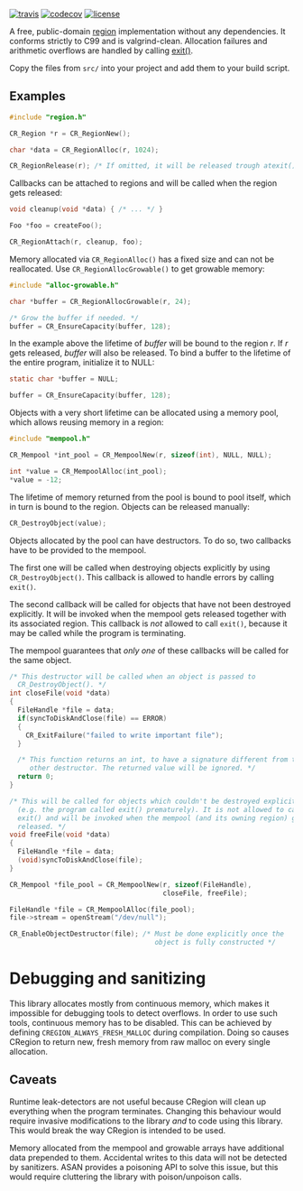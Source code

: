 [![travis](https://travis-ci.org/AlxHnr/CRegion.svg?branch=master)](https://travis-ci.org/AlxHnr/CRegion)
[![codecov](https://codecov.io/github/AlxHnr/CRegion/coverage.svg?branch=master)](https://codecov.io/github/AlxHnr/CRegion?branch=master)
[![license](https://licensebuttons.net/p/zero/1.0/88x31.png)](LICENSE)

A free, public-domain
[region](https://en.wikipedia.org/wiki/Region-based_memory_management)
implementation without any dependencies. It conforms strictly to C99 and is
valgrind-clean. Allocation failures and arithmetic overflows are handled by
calling [exit()](src/error-handling.c).

Copy the files from `src/` into your project and add them to your build
script.

## Examples

```c
#include "region.h"

CR_Region *r = CR_RegionNew();

char *data = CR_RegionAlloc(r, 1024);

CR_RegionRelease(r); /* If omitted, it will be released trough atexit() */
```

Callbacks can be attached to regions and will be called when the region
gets released:

```c
void cleanup(void *data) { /* ... */ }

Foo *foo = createFoo();

CR_RegionAttach(r, cleanup, foo);
```

Memory allocated via `CR_RegionAlloc()` has a fixed size and can not be
reallocated. Use `CR_RegionAllocGrowable()` to get growable memory:

```c
#include "alloc-growable.h"

char *buffer = CR_RegionAllocGrowable(r, 24);

/* Grow the buffer if needed. */
buffer = CR_EnsureCapacity(buffer, 128);
```

In the example above the lifetime of _buffer_ will be bound to the region
_r_. If _r_ gets released, _buffer_ will also be released. To bind a buffer
to the lifetime of the entire program, initialize it to NULL:

```c
static char *buffer = NULL;

buffer = CR_EnsureCapacity(buffer, 128);
```

Objects with a very short lifetime can be allocated using a memory pool,
which allows reusing memory in a region:

```c
#include "mempool.h"

CR_Mempool *int_pool = CR_MempoolNew(r, sizeof(int), NULL, NULL);

int *value = CR_MempoolAlloc(int_pool);
*value = -12;
```

The lifetime of memory returned from the pool is bound to pool itself,
which in turn is bound to the region. Objects can be released manually:

```c
CR_DestroyObject(value);
```

Objects allocated by the pool can have destructors. To do so, two callbacks
have to be provided to the mempool.

The first one will be called when destroying objects explicitly by using
`CR_DestroyObject()`. This callback is allowed to handle errors by calling
`exit()`.

The second callback will be called for objects that have not been destroyed
explicitly. It will be invoked when the mempool gets released together with
its associated region. This callback is _not_ allowed to call `exit()`,
because it may be called while the program is terminating.

The mempool guarantees that _only one_ of these callbacks will be called
for the same object.

```c
/* This destructor will be called when an object is passed to
  CR_DestroyObject(). */
int closeFile(void *data)
{
  FileHandle *file = data;
  if(syncToDiskAndClose(file) == ERROR)
  {
    CR_ExitFailure("failed to write important file");
  }

  /* This function returns an int, to have a signature different from the
     other destructor. The returned value will be ignored. */
  return 0;
}

/* This will be called for objects which couldn't be destroyed explicitly
  (e.g. the program called exit() prematurely). It is not allowed to call
  exit() and will be invoked when the mempool (and its owning region) get
  released. */
void freeFile(void *data)
{
  FileHandle *file = data;
  (void)syncToDiskAndClose(file);
}

CR_Mempool *file_pool = CR_MempoolNew(r, sizeof(FileHandle),
                                      closeFile, freeFile);

FileHandle *file = CR_MempoolAlloc(file_pool);
file->stream = openStream("/dev/null");

CR_EnableObjectDestructor(file); /* Must be done explicitly once the
                                    object is fully constructed */
```

# Debugging and sanitizing

This library allocates mostly from continuous memory, which makes it
impossible for debugging tools to detect overflows. In order to use such
tools, continuous memory has to be disabled. This can be achieved by
defining `CREGION_ALWAYS_FRESH_MALLOC` during compilation. Doing so causes
CRegion to return new, fresh memory from raw malloc on every single
allocation.

## Caveats

Runtime leak-detectors are not useful because CRegion will clean up
everything when the program terminates. Changing this behaviour would
require invasive modifications to the library _and_ to code using this
library. This would break the way CRegion is intended to be used.

Memory allocated from the mempool and growable arrays have additional data
prepended to them. Accidental writes to this data will not be detected by
sanitizers. ASAN provides a poisoning API to solve this issue, but this
would require cluttering the library with poison/unpoison calls.
